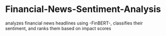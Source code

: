 # Financial-News-Sentiment-Analysis
analyzes financial news headlines using -FinBERT-, classifies their sentiment, and ranks them based on impact scores
